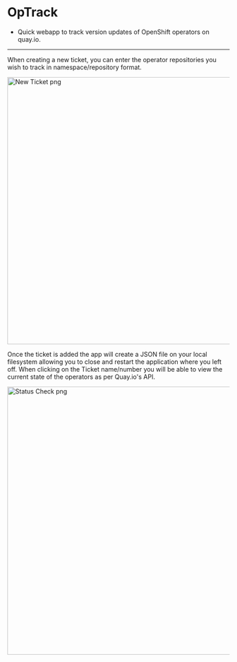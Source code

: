# OpTrack
- Quick webapp to track version updates of OpenShift operators on quay.io.

---

When creating a new ticket, you can enter the operator repositories you wish to track in namespace/repository format.

<img width="605" alt="New Ticket png" src="https://github.com/user-attachments/assets/38701619-a314-4766-bcd3-72c66dfef4ff">

Once the ticket is added the app will create a JSON file on your local filesystem allowing you to close and restart the application where you left off.
When clicking on the Ticket name/number you will be able to view the current state of the operators as per Quay.io's API.

<img width="607" alt="Status Check png" src="https://github.com/user-attachments/assets/31fafda4-9cc0-4434-bec3-1bc115f87257">
